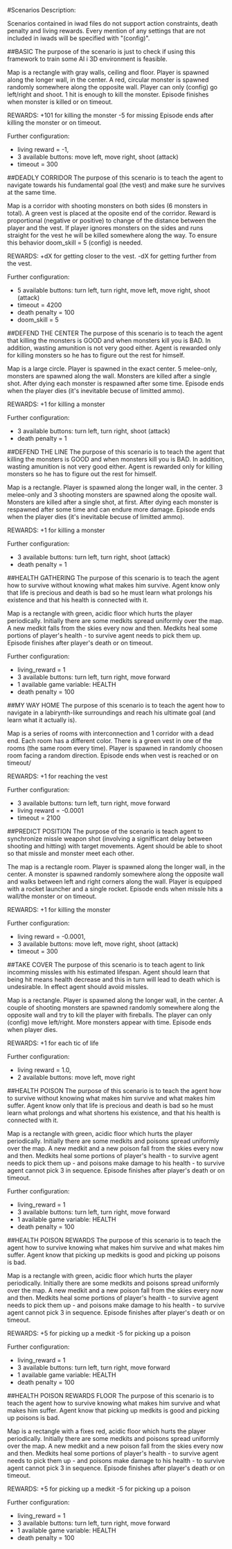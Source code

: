 #Scenarios Description:

Scenarios contained in iwad files do not support  action constraints, death penalty and living rewards.
Every mention of any settings that are not included in iwads will be specified with "(config)".

##BASIC
The purpose of the scenario is just to check if using this
framework to train some AI i 3D environment is feasible.

Map is a rectangle with gray walls, ceiling and floor.
Player is spawned along the longer wall, in the center.
A red, circular monster is spawned randomly somewhere along
the opposite wall. Player can only (config) go left/right 
and shoot. 1 hit is enough to kill the monster. Episode 
finishes when monster is killed or on timeout.

REWARDS:
+101 for killing the monster
-5 for missing
Episode ends after killing the monster or on timeout.

Further configuration:
* living reward = -1,
* 3 available buttons: move left, move right, shoot (attack)
* timeout = 300

##DEADLY CORRIDOR
The purpose of this scenario is to teach the agent to navigate towards
his fundamental goal (the vest) and make sure he survives at the 
same time.

Map is a corridor with shooting monsters on both sides (6 monsters 
in total). A green vest is placed at the oposite end of the corridor.
Reward is proportional (negative or positive) to change of the
distance between the player and the vest. If player ignores monsters 
on the sides and runs straight for the vest he will be killed somewhere 
along the way. To ensure this behavior doom_skill = 5 (config) is 
needed.

REWARDS:
+dX for getting closer to the vest.
-dX for getting further from the vest.

Further configuration:
* 5 available buttons: turn left, turn right, move left, move right, shoot (attack)
* timeout = 4200
* death penalty = 100
* doom_skill = 5


##DEFEND THE CENTER
The purpose of this scenario is to teach the agent that killing the 
monsters is GOOD and when monsters kill you is BAD. In addition,
wasting amunition is not very good either. Agent is rewarded only 
for killing monsters so he has to figure out the rest for himself.

Map is a large circle. Player is spawned in the exact center.
5 melee-only, monsters are spawned along the wall. Monsters are 
killed after a single shot. After dying each monster is respawned 
after some time. Episode ends when the player dies (it's inevitable 
becuse of limitted ammo).

REWARDS:
+1 for killing a monster

Further configuration:
* 3 available buttons: turn left, turn right, shoot (attack)
* death penalty = 1

##DEFEND THE LINE
The purpose of this scenario is to teach the agent that killing the 
monsters is GOOD and when monsters kill you is BAD. In addition,
wasting amunition is not very good either. Agent is rewarded only 
for killing monsters so he has to figure out the rest for himself.

Map is a rectangle. Player is spawned along the longer wall, in the 
center. 3 melee-only and 3 shooting monsters are spawned along the 
oposite wall. Monsters are killed after a single shot, at first. 
After dying each monster is respawned after some time and can endure 
more damage. Episode ends when the player dies (it's inevitable 
becuse of limitted ammo).

REWARDS:
+1 for killing a monster

Further configuration:
* 3 available buttons: turn left, turn right, shoot (attack)
* death penalty = 1

##HEALTH GATHERING
The purpose of this scenario is to teach the agent how to survive
without knowing what makes him survive. Agent know only that life 
is precious and death is bad so he must learn what prolongs his 
existence and that his health is connected with it.

Map is a rectangle with green, acidic floor which hurts the player
periodically. Initially there are some medkits spread uniformly
over the map. A new medkit falls from the skies every now and then.
Medkits heal some portions of player's health - to survive agent 
needs to pick them up. Episode finishes after player's death or 
on timeout.


Further configuration:
* living_reward = 1
* 3 available buttons: turn left, turn right, move forward
* 1  available game variable: HEALTH
* death penalty = 100

##MY WAY HOME
The purpose of this scenario is to teach the agent how to navigate
in a labirynth-like surroundings and reach his ultimate goal 
(and learn what it actually is).

Map is a series of rooms with interconnection and 1 corridor 
with a dead end. Each room has a different color. There is a 
green vest in one of the rooms (the same room every time). 
Player is spawned in randomly choosen room facing a random 
direction. Episode ends when vest is reached or on timeout/

REWARDS:
+1 for reaching the vest

Further configuration:
* 3 available buttons: turn left, turn right, move forward
* living reward = -0.0001
* timeout = 2100

##PREDICT POSITION
The purpose of the scenario is teach agent to synchronize 
missle weapon shot (involving a signifficant delay between 
shooting and hitting) with target movements. Agent should be 
able to shoot so that missle and monster meet each other.

The map is a rectangle room. Player is spawned along the longer 
wall, in the center. A monster is spawned randomly somewhere 
along the opposite wall and walks between left and right corners 
along the wall. Player is equipped with a rocket launcher and 
a single rocket. Episode ends when missle hits a wall/the monster 
or on timeout.

REWARDS:
+1 for killing the monster

Further configuration:
* living reward = -0.0001,
* 3 available buttons: move left, move right, shoot (attack)
* timeout = 300

##TAKE COVER
The purpose of this scenario is to teach agent to link incomming 
missles with his estimated lifespan. Agent should learn that 
being hit means health decrease and this in turn will lead to
death which is undesirable. In effect agent should avoid 
missles.

Map is a rectangle. Player is spawned along the longer wall, 
in the center. A couple of shooting monsters are spawned 
randomly somewhere along the opposite wall and try to kill 
the player with fireballs. The player can only (config) move 
left/right. More monsters appear with time. Episode ends when 
player dies.

REWARDS:
+1 for each tic of life

Further configuration:
* living reward = 1.0,
* 2 available buttons: move left, move right


##HEALTH POISON
The purpose of this scenario is to teach the agent how to survive
without knowing what makes him survive and what makes him suffer.
Agent know only that life is precious and death is bad so he must
learn what prolongs and what shortens his existence, and that his
health is connected with it.

Map is a rectangle with green, acidic floor which hurts the player
periodically. Initially there are some medkits and poisons spread
uniformly over the map. A new medkit and a new poison fall from the
skies every now and then. Medkits heal some portions of player's
health - to survive agent needs to pick them up - and poisons make
damage to his health - to survive agent cannot pick 3 in sequence.
Episode finishes after player's death or on timeout.

Further configuration:
* living_reward = 1
* 3 available buttons: turn left, turn right, move forward
* 1  available game variable: HEALTH
* death penalty = 100


##HEALTH POISON REWARDS
The purpose of this scenario is to teach the agent how to survive
knowing what makes him survive and what makes him suffer. Agent
know that picking up medkits is good and picking up poisons is bad.

Map is a rectangle with green, acidic floor which hurts the player
periodically. Initially there are some medkits and poisons spread
uniformly over the map. A new medkit and a new poison fall from the
skies every now and then. Medkits heal some portions of player's
health - to survive agent needs to pick them up - and poisons make
damage to his health - to survive agent cannot pick 3 in sequence.
Episode finishes after player's death or on timeout.

REWARDS:
+5 for picking up a medkit
-5 for picking up a poison

Further configuration:
* living_reward = 1
* 3 available buttons: turn left, turn right, move forward
* 1 available game variable: HEALTH
* death penalty = 100


##HEALTH POISON REWARDS FLOOR
The purpose of this scenario is to teach the agent how to survive
knowing what makes him survive and what makes him suffer. Agent
know that picking up medkits is good and picking up poisons is bad.

Map is a rectangle with a fixes red, acidic floor which hurts the 
player periodically. Initially there are some medkits and poisons
spread uniformly over the map. A new medkit and a new poison fall 
from the skies every now and then. Medkits heal some portions of
player's health - to survive agent needs to pick them up - and poisons
make damage to his health - to survive agent cannot pick 3 in sequence.
Episode finishes after player's death or on timeout.

REWARDS:
+5 for picking up a medkit
-5 for picking up a poison

Further configuration:
* living_reward = 1
* 3 available buttons: turn left, turn right, move forward
* 1 available game variable: HEALTH
* death penalty = 100
